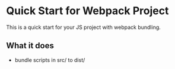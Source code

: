 # Quick Start for Webpack Project
This is a quick start for your JS project with webpack bundling.

## What it does
- bundle scripts in src/ to dist/
